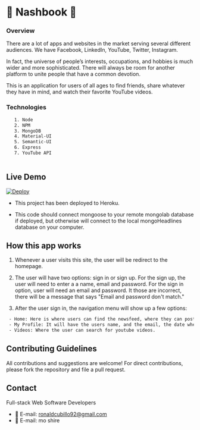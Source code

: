 # :busts_in_silhouette: Nashbook :busts_in_silhouette:

### Overview

There are a lot of apps and websites in the market serving several different audiences. We have Facebook, LinkedIn, YouTube, Twitter, Instagram.

In fact, the universe of people’s interests, occupations, and hobbies is much wider and more sophisticated. There will always be room for another platform to unite people that have a common devotion.

This is an application for users of all ages to find friends, share whatever they have in mind, and watch their favorite YouTube videos.

### Technologies

```sh
   1. Node
   2. NPM
   3. MongoDB
   4. Material-UI
   5. Semantic-UI
   6. Express
   7. YouTube API
   
```

## Live Demo
[![Deploy](https://www.herokucdn.com/deploy/button.svg)](https://pacific-lake-15233.herokuapp.com/)

- This project has been deployed to Heroku.

- This code should connect mongoose to your remote mongolab database if deployed, but otherwise will connect to the local mongoHeadlines database on your computer.

## How this app works

  1. Whenever a user visits this site, the user will be redirect to the homepage.
  
  2. The user will have two options: sign in or sign up. For the sign up, the user will need to enter a a name, email and password. For the sign in option, user will need an email and password. It those are incorrect, there will be a message that says "Email and password don't match."
  
 3. After the user sign in, the navigation menu will show up a few options:
 ```sh
  - Home: Here is where users can find the newsfeed, where they can post new comments, where users can see other comments from other users, and where users can see other users and see their profile or friend them.
  - My Profile: It will have the users name, and the email, the date when the user joined the app, the different posts, the people he is following and the people that follows him.
  - Videos: Where the user can search for youtube videos.
```
  
  ## Contributing Guidelines

All contributions and suggestions are welcome! For direct contributions, please fork the repository and file a pull request.

## Contact

Full-stack Web Software Developers
   
 * :email: E-mail: ronaldcubillo92@gmail.com
 * :email: E-mail: mo shire


